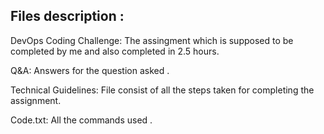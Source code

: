 ## Files description : 

DevOps Coding Challenge: The assingment which is supposed to be completed by me and also completed in 2.5 hours.

Q&A: Answers for the question asked .

Technical Guidelines: File consist of all the steps taken for completing the assignment.

Code.txt: All the commands used .
